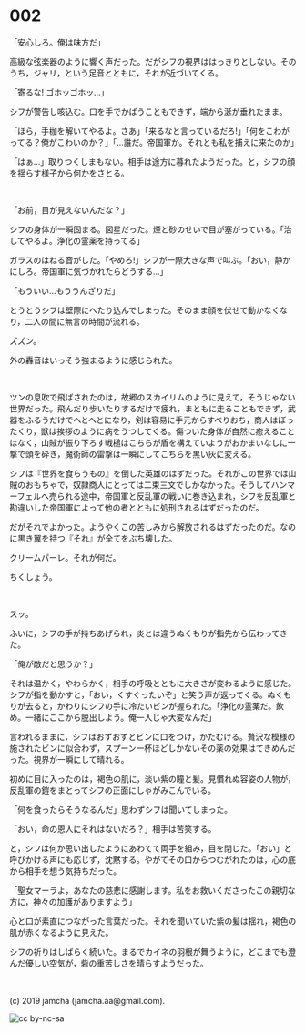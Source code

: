 

# 002

「安心しろ。俺は味方だ」

高級な弦楽器のように響く声だった。だがシフの視界ははっきりとしない。そのうち，ジャリ，という足音とともに，それが近づいてくる。

「寄るな! ゴホッゴホッ…」

シフが警告し咳込む。口を手でかばうこともできず，端から涎が垂れたまま。

「ほら，手枷を解いてやるよ。さあ」「来るなと言っているだろ!」「何をこわがってる？俺がこわいのか？」「…誰だ。帝国軍か。それとも私を捕えに来たのか」

「はぁ…」取りつくしまもない。相手は途方に暮れたようだった。と，シフの顔を揺らす様子から何かをさとる。

<br>

「お前，目が見えないんだな？」

シフの身体が一瞬固まる。図星だった。煙と砂のせいで目が塞がっている。「治してやるよ。浄化の霊薬を持ってる」

ガラスのはねる音がした。「やめろ!」シフが一際大きな声で叫ぶ。「おい，静かにしろ。帝国軍に気づかれたらどうする…」

「もういい…もううんざりだ」

とうとうシフは壁際にへたり込んでしまった。そのまま顔を伏せて動かなくなり，二人の間に無言の時間が流れる。

ズズン。

外の轟音はいっそう強まるように感じられた。

<br>

ツンの息吹で飛ばされたのは，故郷のスカイリムのように見えて，そうじゃない世界だった。飛んだり歩いたりするだけで疲れ，まともに走ることもできず，武器をふるうだけでへとへとになり，剣は容易に手元からすべりおち，商人はぼったくり，獣は挨拶のように病をうつしてくる。傷ついた身体が自然に癒えることはなく，山賊が振り下ろす戦槌はこちらが盾を構えていようがおかまいなしに一撃で頭を砕き，魔術師の雷撃は一瞬にしてこちらを黒い灰に変える。

シフは『世界を食らうもの』を倒した英雄のはずだった。それがこの世界では山賊のおもちゃで，奴隷商人にとっては二束三文でしかなかった。そうしてハンマーフェルへ売られる途中，帝国軍と反乱軍の戦いに巻き込まれ，シフを反乱軍と勘違いした帝国軍によって他の者とともに処刑されるはずだったのだ。

だがそれでよかった。ようやくこの苦しみから解放されるはずだったのだ。なのに黒き翼を持つ『それ』が全てをぶち壊した。

クリームパーレ。それが何だ。

ちくしょう。

<br>

スッ。

ふいに，シフの手が持ちあげられ，炎とは違うぬくもりが指先から伝わってきた。

「俺が敵だと思うか？」

それは温かく，やわらかく，相手の呼吸とともに大きさが変わるように感じた。シフが指を動かすと，「おい，くすぐったいぞ」と笑う声が返ってくる。ぬくもりが去ると，かわりにシフの手に冷たいビンが握られた。「浄化の霊薬だ。飲め。一緒にここから脱出しよう。俺一人じゃ大変なんだ」

言われるままに，シフはおずおずとビンに口をつけ，かたむける。贅沢な模様の施されたビンに似合わず，スプーン一杯ほどしかないその薬の効果はてきめんだった。視界が一瞬にして晴れる。

初めに目に入ったのは，褐色の肌に，淡い紫の瞳と髪。見慣れぬ容姿の人物が，反乱軍の鎧をまとってシフの正面にしゃがみこんでいる。

「何を食ったらそうなるんだ」思わずシフは聞いてしまった。

「おい，命の恩人にそれはないだろ？」相手は苦笑する。

と，シフは何か思い出したようにあわてて両手を組み，目を閉じた。「おい」と呼びかける声にも応じず，沈黙する。やがてその口からつむがれたのは，心の底から相手を想う気持ちだった。

「聖女マーラよ，あなたの慈悲に感謝します。私をお救いくださったこの親切な方に，神々の加護がありますよう」

心と口が素直につながった言葉だった。それを聞いていた紫の髪は揺れ，褐色の肌が赤くなるように見えた。

シフの祈りはしばらく続いた。まるでカイネの羽根が舞うように，どこまでも澄んだ優しい空気が，砦の重苦しさを晴らすようだった。

<br>
<br>
(c) 2019 jamcha (jamcha.aa@gmail.com).

![cc by-nc-sa](https://i.creativecommons.org/l/by-nc-sa/4.0/88x31.png)

